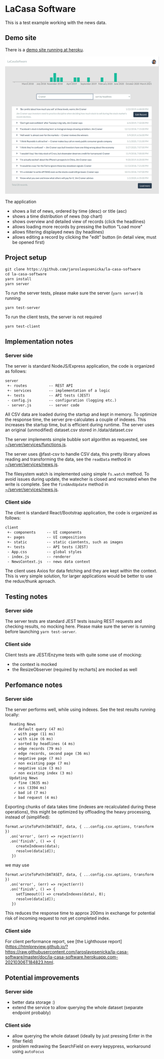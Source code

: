 # LaCasa Software

This is a test example working with the news data.

## Demo site

There is a [demo site running at heroku](https://la-casa-software.herokuapp.com).

![news list](doc/app.png)

The application
- shows a list of news, ordered by time (desc) or title (asc)
- shows a time distribution of news (top chart)
- shows overview and detailed view of records (click the headlines)
- allows loading more records by pressing the button "Load more"
- allows filtering displayed news (by headlines)
- allows editing a record by clicking the "edit" button (in detail view, must be opened first)

## Project setup
```
git clone https://github.com/jaroslavpsenicka/la-casa-software
cd la-casa-software
yarn install
yarn server
```
To run the server tests, please make sure the server (`yarn server`) is running
```
yarn test-server
```
To run the client tests, the server is not required
```
yarn test-client
```

## Implementation notes
### Server side
The server is standard NodeJS/Express application, the code is organized as follows:
```
server
 +- routes          -- REST API
 +- services        -- implementation of a logic
 +- tests           -- API tests (JEST)
 - config.js        -- configuration (logging etc.)
 - server.js        -- server code
```
All CSV data are loaded during the startup and kept in memory. To optimize the response time, the server pre-calculates a couple of indexes. This increases the startup time, but is efficient during runtime. The server uses an original (unmodified) dataset.csv stored in /data/dataset.csv

The server implements simple bubble sort algorithm as requested, see [~/server/services/functions.js](server/services/functions.js).

The server uses @fast-csv to handle CSV data, this pretty library allows reading and transforming the data, see the `readData` method in [~/server/services/news.js](server/services/news.js).

The filesystem watch is implemented using simple `fs.watch` method. To avoid issues during update, the watecher is closed and recreated when the write is complete. See the `findAndUpdate` method in [~/server/services/news.js](server/services/news.js).

### Client side
The client is standard React/Bootstrap application, the code is organized as follows:
```
client
 +- components     -- UI components
 +- pages          -- UI compositions
 +- static         -- static ciontents, such as images
 +- tests          -- API tests (JEST)
 - App.css         -- global styles
 - index.js        -- renderer
 - NewsContext.js  -- news data context 
```
The client uses Axios for data fetching and they are kept within the context. This is very simple solution, for larger applications would be better to use the redux/thunk aproach.
 
## Testing notes
### Server side
The server tests are standard JEST tests issuing REST requests and checking results, no mocking here. Please make sure the server is running before launching `yarn test-server`.

### Client side
Client tests are JEST/Enzyme tests with quite some use of mocking:
* the context is mocked
* the ResizeObserver (required by recharts] are mocked as well
 
## Perfomance notes
### Server side
The server performs well, while using indexes. See the test results running locally:
```
  Reading News
    ✓ default query (47 ms)
    ✓ with page (11 ms)
    ✓ with size (6 ms)
    ✓ sorted by headlines (4 ms)
    ✓ edge records (79 ms)
    ✓ edge records, second page (36 ms)
    ✓ negative page (7 ms)
    ✓ non existing page (7 ms)
    ✓ negative size (3 ms)
    ✓ non existing index (3 ms)
  Updating News
    ✓ fine (3635 ms)
    ✓ xss (3394 ms)
    ✓ bad id (7 ms)
    ✓ bad request (4 ms)
```
Exporting chunks of data takes time (indexes are recalculated during these operations), this might be optimized by offloading the heavy processing, instead of (simplified):
```
format.writeToPath(DATASET, data, { ...config.csv.options, transform })
  .on('error', (err) => reject(err))
  .on('finish', () => {
     createIndexes(data);
     resolve(data[id]);
   })
```
we may use
```
format.writeToPath(DATASET, data, { ...config.csv.options, transform })
  .on('error', (err) => reject(err))
  .on('finish', () => {
     setTimeout(() => createIndexes(data), 0);
     resolve(data[id]);
   })
```
This reduces the response time to approx 200ms in exchange for potential risk of incoming request to not yet completed index.

### Client side
For client performance report, see [the Lighthouse report](https://htmlpreview.github.io/?https://raw.githubusercontent.com/jaroslavpsenicka/la-casa-software/master/doc/la-casa-software.herokuapp.com-20210306T184823.html.

## Potential improvements
### Server side
* better data storage :)
* extend the service to allow querying the whole dataset (separate endpoint probably)

### Client side
* allow querying the whole dataset (ideally by just pressing Enter in the filter field)
* problem redrawing the SearchField on every kepypress, workaround using `autoFocus`


